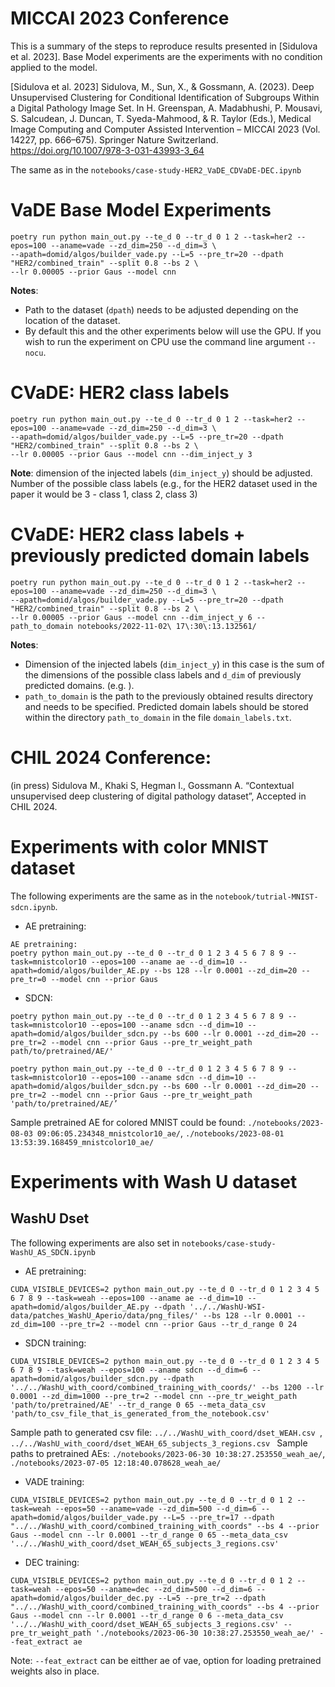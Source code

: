 # MICCAI 2023 Conference 
This is a summary of the steps to reproduce results presented in [Sidulova et al. 2023].
Base Model experiments are the experiments with no condition applied to the model.

[Sidulova et al. 2023] Sidulova, M., Sun, X., & Gossmann, A. (2023). Deep Unsupervised Clustering for Conditional Identification of Subgroups Within a Digital Pathology Image Set. In H. Greenspan, A. Madabhushi, P. Mousavi, S. Salcudean, J. Duncan, T. Syeda-Mahmood, & R. Taylor (Eds.), Medical Image Computing and Computer Assisted Intervention – MICCAI 2023 (Vol. 14227, pp. 666–675). Springer Nature Switzerland. <https://doi.org/10.1007/978-3-031-43993-3_64>

The same as in the ```notebooks/case-study-HER2_VaDE_CDVaDE-DEC.ipynb```
# VaDE Base Model Experiments

```
poetry run python main_out.py --te_d 0 --tr_d 0 1 2 --task=her2 --epos=100 --aname=vade --zd_dim=250 --d_dim=3 \
--apath=domid/algos/builder_vade.py --L=5 --pre_tr=20 --dpath "HER2/combined_train" --split 0.8 --bs 2 \
--lr 0.00005 --prior Gaus --model cnn
```

**Notes**:
- Path to the dataset (`dpath`) needs to be adjusted depending on the location of the dataset.
- By default this and the other experiments below will use the GPU. If you wish to run the experiment on CPU use the command line argument `--nocu`.


# CVaDE: HER2 class labels

```
poetry run python main_out.py --te_d 0 --tr_d 0 1 2 --task=her2 --epos=100 --aname=vade --zd_dim=250 --d_dim=3 \
--apath=domid/algos/builder_vade.py --L=5 --pre_tr=20 --dpath "HER2/combined_train" --split 0.8 --bs 2 \
--lr 0.00005 --prior Gaus --model cnn --dim_inject_y 3
```

**Note**: dimension of the injected labels (`dim_inject_y`) should be adjusted. Number of the possible class labels (e.g., for the HER2 dataset used in the paper it would be 3 - class 1, class 2, class 3)


# CVaDE: HER2 class labels + previously predicted domain labels 

```
poetry run python main_out.py --te_d 0 --tr_d 0 1 2 --task=her2 --epos=100 --aname=vade --zd_dim=250 --d_dim=3 \
--apath=domid/algos/builder_vade.py --L=5 --pre_tr=20 --dpath "HER2/combined_train" --split 0.8 --bs 2 \
--lr 0.00005 --prior Gaus --model cnn --dim_inject_y 6 --path_to_domain notebooks/2022-11-02\ 17\:30\:13.132561/
```

**Notes**:
- Dimension of the injected labels (`dim_inject_y`) in this case is the sum of the dimensions of the possible class labels and `d_dim` of previously predicted domains. (e.g. ).
- `path_to_domain` is the path to the previously obtained results directory and needs to be specified. Predicted domain labels should be stored within the directory `path_to_domain` in the file `domain_labels.txt`.



# CHIL 2024 Conference:

(in press) Sidulova M., Khaki S, Hegman I., Gossmann A. “Contextual unsupervised deep clustering of digital pathology dataset”, Accepted in CHIL 2024. 


# Experiments with color MNIST dataset 
The following experiments are the same as in the ```notebook/tutrial-MNIST-sdcn.ipynb```. 
* AE pretraining: 
```
AE pretraining: 
poetry python main_out.py --te_d 0 --tr_d 0 1 2 3 4 5 6 7 8 9 --task=mnistcolor10 --epos=100 --aname ae --d_dim=10 --apath=domid/algos/builder_AE.py --bs 128 --lr 0.0001 --zd_dim=20 --pre_tr=0 --model cnn --prior Gaus
```
* SDCN:
```
poetry python main_out.py --te_d 0 --tr_d 0 1 2 3 4 5 6 7 8 9 --task=mnistcolor10 --epos=100 --aname sdcn --d_dim=10 --apath=domid/algos/builder_sdcn.py --bs 600 --lr 0.0001 --zd_dim=20 --pre_tr=2 --model cnn --prior Gaus --pre_tr_weight_path path/to/pretrained/AE/'
```
```
poetry python main_out.py --te_d 0 --tr_d 0 1 2 3 4 5 6 7 8 9 --task=mnistcolor10 --epos=100 --aname sdcn --d_dim=10 --apath=domid/algos/builder_sdcn.py --bs 600 --lr 0.0001 --zd_dim=20 --pre_tr=2 --model cnn --prior Gaus --pre_tr_weight_path 'path/to/pretrained/AE/’

```
Sample pretrained AE for colored MNIST could be found: ```./notebooks/2023-08-03 09:06:05.234348_mnistcolor10_ae/```, ```./notebooks/2023-08-01 13:53:39.168459_mnistcolor10_ae/```

# Experiments with Wash U dataset


## WashU Dset
The following experiments are also set in ```notebooks/case-study-WashU_AS_SDCN.ipynb```
* AE pretraining: 
```
CUDA_VISIBLE_DEVICES=2 python main_out.py --te_d 0 --tr_d 0 1 2 3 4 5 6 7 8 9 --task=weah --epos=100 --aname ae --d_dim=10 --apath=domid/algos/builder_AE.py --dpath '../../WashU-WSI-data/patches_WashU_Aperio/data/png_files/' --bs 128 --lr 0.0001 --zd_dim=100 --pre_tr=2 --model cnn --prior Gaus --tr_d_range 0 24
```

* SDCN training: 

```
CUDA_VISIBLE_DEVICES=2 python main_out.py --te_d 0 --tr_d 0 1 2 3 4 5 6 7 8 9 --task=weah --epos=100 --aname sdcn --d_dim=6 --apath=domid/algos/builder_sdcn.py --dpath '../../WashU_with_coord/combined_training_with_coords/' --bs 1200 --lr 0.0001 --zd_dim=1000 --pre_tr=2 --model cnn --pre_tr_weight_path 'path/to/pretrained/AE' --tr_d_range 0 65 --meta_data_csv 'path/to_csv_file_that_is_generated_from_the_notebook.csv'
```
Sample path to generated csv file: ```../../WashU_with_coord/dset_WEAH.csv ```, ```../../WashU_with_coord/dset_WEAH_65_subjects_3_regions.csv ```
Sample paths to pretrained AEs: ```./notebooks/2023-06-30 10:38:27.253550_weah_ae/```, ```./notebooks/2023-07-05 12:18:40.078628_weah_ae/ ```


* VADE training:
```
CUDA_VISIBLE_DEVICES=2 python main_out.py --te_d 0 --tr_d 0 1 2 --task=weah --epos=50 --aname=vade --zd_dim=500 --d_dim=6 --apath=domid/algos/builder_vade.py --L=5 --pre_tr=17 --dpath "../../WashU_with_coord/combined_training_with_coords" --bs 4 --prior Gaus --model cnn --lr 0.0001 --tr_d_range 0 65 --meta_data_csv '../../WashU_with_coord/dset_WEAH_65_subjects_3_regions.csv'
```
* DEC training: 
```
CUDA_VISIBLE_DEVICES=2 python main_out.py --te_d 0 --tr_d 0 1 2 --task=weah --epos=50 --aname=dec --zd_dim=500 --d_dim=6 --apath=domid/algos/builder_dec.py --L=5 --pre_tr=2 --dpath "../../WashU_with_coord/combined_training_with_coords" --bs 4 --prior Gaus --model cnn --lr 0.0001 --tr_d_range 0 6 --meta_data_csv '../../WashU_with_coord/dset_WEAH_65_subjects_3_regions.csv' --pre_tr_weight_path './notebooks/2023-06-30 10:38:27.253550_weah_ae/' --feat_extract ae
```
Note: ```--feat_extract``` can be eitther ae of vae, option for loading pretrained weights also in place. 